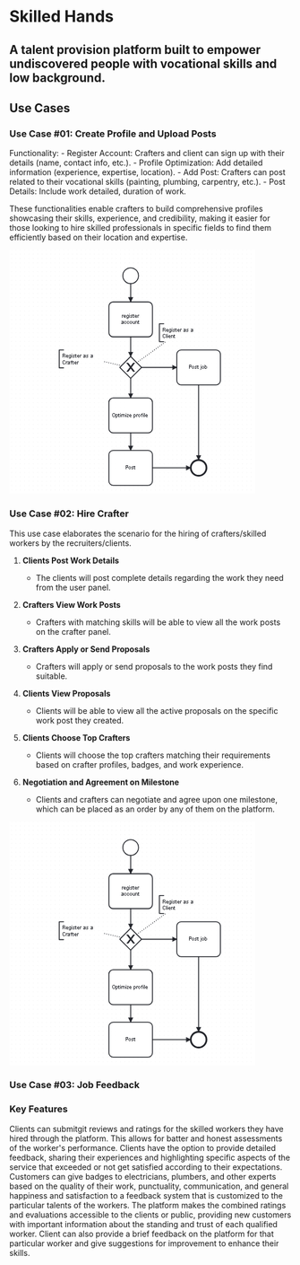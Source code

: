 # Skilled Hands

## A talent provision platform built to empower undiscovered people with vocational skills and low background.

## Use Cases

### Use Case #01: Create Profile and Upload Posts

Functionality:
     - Register Account: Crafters and client can sign up with their details (name, contact info, etc.).
     - Profile Optimization: Add detailed information (experience, expertise, location). 
     - Add Post: Crafters can post related to their vocational skills (painting, plumbing, carpentry, etc.).
     - Post Details: Include work detailed, duration of work.

These functionalities enable crafters to build comprehensive profiles showcasing their skills, experience, and credibility, making it easier for those looking to hire skilled professionals in specific fields to find them efficiently based on their location and expertise.

![Alt text](image.png)


### Use Case #02: Hire Crafter

This use case elaborates the scenario for the hiring of crafters/skilled workers by the recruiters/clients.

1. **Clients Post Work Details**
   - The clients will post complete details regarding the work they need from the user panel.

2. **Crafters View Work Posts**
   - Crafters with matching skills will be able to view all the work posts on the crafter panel.

3. **Crafters Apply or Send Proposals**
   - Crafters will apply or send proposals to the work posts they find suitable.

4. **Clients View Proposals**
   - Clients will be able to view all the active proposals on the specific work post they created.

5. **Clients Choose Top Crafters**
   - Clients will choose the top crafters matching their requirements based on crafter profiles, badges, and work experience.

6. **Negotiation and Agreement on Milestone**
   - Clients and crafters can negotiate and agree upon one milestone, which can be placed as an order by any of them on the platform.

![BPMN Diagram](image.png)

### Use Case #03: Job Feedback

### Key Features

Clients can submitgit reviews and ratings for the skilled workers they have hired through the platform. This allows for batter and honest assessments of the worker's performance.
Clients have the option to provide detailed feedback, sharing their experiences and highlighting specific aspects of the service that exceeded or not get satisfied according to their expectations.
Customers can give badges to electricians, plumbers, and other experts based on the quality of their work, punctuality, communication, and general happiness and satisfaction to a feedback system that is customized to the particular talents of the workers.
The platform makes the combined ratings and evaluations accessible to the clients or public, providing new customers with important information about the standing and trust of each qualified worker.
Client can also provide a brief feedback on the platform for that particular worker and give suggestions for improvement to enhance their skills.
